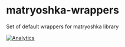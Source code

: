 matryoshka-wrappers
===================

Set of default wrappers for matryoshka library


[![Analytics](https://ga-beacon.appspot.com/UA-49655829-1/ripaclub/matryoshka-wrappers)](https://github.com/igrigorik/ga-beacon)
